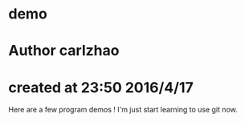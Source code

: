 # demo
# Author carlzhao
# created at 23:50 2016/4/17

Here are a few program demos !  I'm just start learning to use git now.



